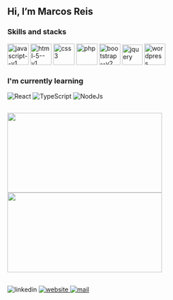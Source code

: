 ## Hi, I’m Marcos Reis 

### Skills and stacks

<div>
  <img width="48" height="48" src="https://img.icons8.com/color/48/javascript--v1.png" alt="javascript--v1"/>
  <img width="48" height="48" src="https://img.icons8.com/color/48/html-5--v1.png" alt="html-5--v1"/>
  <img width="48" height="48" src="https://img.icons8.com/color/48/css3.png" alt="css3"/>
  <img width="48" height="48" src="https://img.icons8.com/ios-filled/50/777bb3/php.png" alt="php"/>
  <img width="48" height="48" src="https://img.icons8.com/color/48/bootstrap--v2.png" alt="bootstrap--v2"/>
  <img width="46" height="46" src="https://img.icons8.com/ios-filled/50/1266a9/jquery.png" alt="jquery"/>
  <img width="48" height="48" src="https://img.icons8.com/fluency/48/wordpress.png" alt="wordpress"/>
</div>

### I'm currently learning

<div>
  <img width="" height="" src="https://img.shields.io/badge/React-20232A?style=for-the-badge&logo=react&logoColor=61DAFB" alt="React"/>
  <img width="" height="" src="https://img.shields.io/badge/TypeScript-007ACC?style=for-the-badge&logo=typescript&logoColor=white" alt="TypeScript"/>
  <img width="" height="" src="https://img.shields.io/badge/Node.js-43853D?style=for-the-badge&logo=node.js&logoColor=white" alt="NodeJs"/>
</div>

## 
<a href="https://github.com/marcosreisdevbr/github-readme-stats">
  <img height="180" width="350" align="center" src="https://github-readme-stats.vercel.app/api?username=marcosreisdevbr&theme=dark" style="font-family: Crimson, serif; color: crimson;" />
</a>
<a href="https://github.com/marcosreisdevbr/convoychat">
  <img height="180" width="350" align="center" src="https://github-readme-stats.vercel.app/api/top-langs?username=marcosreisdevbr&layout=compact&langs_count=8&card_width=320&theme=dark" style="font-family: Crimson, serif; color: crimson;" />
</a>

##

<div>
  <a href="https://www.linkedin.com/in/marcos-reis-8b01bb201/" target="_blank" style="text-decoration: none;">
    <img width="" height="" src="https://img.shields.io/badge/LinkedIn-0077B5?style=for-the-badge&logo=linkedin&logoColor=white" alt="linkedin"/>  
  </a>
  <a href="#" target="_blank">
  <img width="" height="" src="https://img.shields.io/badge/website-dc143c?style=for-the-badge&logo=About.me&logoColor=white" alt="website"/>
  </a>
    <a href="#" target="_blank">
  <img width="" height="" src="https://img.shields.io/badge/Gmail-B71C1C?style=for-the-badge&logo=gmail&logoColor=white" alt="mail"/>
    </a>
</div>



<!-- 
### 🔭 I’m currently working on ...
### 🌱 Atualmente estou aprendendo 
### 👯 I’m looking to collaborate on ...
### 🤔 I’m looking for help with ...
### 💬 Ask me about ...
### 📫 How to reach me: ...
### 😄 Pronouns: ...
### ⚡ Fun fact: ...

-->
